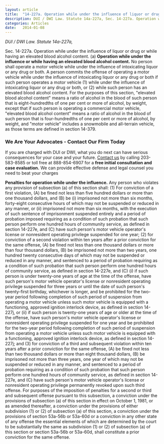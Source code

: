 ```yaml
---
layout: article
title:  "14-227a. Operation while under the influence of liquor or drug or while having an elevated blood alcohol content."
description: DUI / DWI Law. Statute 14a-227a, Sec. 14-227a. Operation while under the influence of liquor or drug or while having an elevated blood alcohol content.
categories: Articles 
date:   2014-01-08
---
```



<p><em itemprop="description">DUI / DWI Law. Statute 14a-227a, </em></p><p>Sec. 14-227a. Operation while under the influence of liquor or drug or while having an elevated blood alcohol content. (a) <strong>Operation while under the influence or while having an elevated blood alcohol content.</strong> No person shall operate a motor vehicle while under the influence of intoxicating liquor or any drug or both. A person commits the offense of operating a motor vehicle while under the influence of intoxicating liquor or any drug or both if such person operates a motor vehicle (1) while under the influence of intoxicating liquor or any drug or both, or (2) while such person has an elevated blood alcohol content. For the purposes of this section, "elevated blood alcohol content" means a ratio of alcohol in the blood of such person that is eight-hundredths of one per cent or more of alcohol, by weight, except that if such person is operating a commercial motor vehicle, "elevated blood alcohol content" means a ratio of alcohol in the blood of such person that is four-hundredths of one per cent or more of alcohol, by weight, and "motor vehicle" includes a snowmobile and all-terrain vehicle, as those terms are defined in section 14-379.</p><h3 class="fontColor000000">We Are Your Advocates - Contact Our Firm Today</h3><p><span class="fontColor000000">If you are charged with DUI or DWI, what you do next can have serious consequences for your case and your future. </span> <a class="fontColor000000" href="/Contact.shtml">Contact us</a> <span class="fontColor000000"> by calling 203-583-8585 or toll free at 888-854-6907 for a <strong>free initial consultation and case evaluation.</strong> We can provide effective defense and legal counsel you need to beat your charges </span></p><p><strong>Penalties for operation while under the influence.</strong> Any person who violates any provision of subsection (a) of this section shall: (1) For conviction of a first violation, (A) be fined not less than five hundred dollars or more than one thousand dollars, and (B) be (i) imprisoned not more than six months, forty-eight consecutive hours of which may not be suspended or reduced in any manner, or (ii) imprisoned not more than six months, with the execution of such sentence of imprisonment suspended entirely and a period of probation imposed requiring as a condition of such probation that such person perform one hundred hours of community service, as defined in section 14-227e, and (C) have such person's motor vehicle operator's license or nonresident operating privilege suspended for one year; (2) for conviction of a second violation within ten years after a prior conviction for the same offense, (A) be fined not less than one thousand dollars or more than four thousand dollars, (B) be imprisoned not more than two years, one hundred twenty consecutive days of which may not be suspended or reduced in any manner, and sentenced to a period of probation requiring as a condition of such probation that such person perform one hundred hours of community service, as defined in section 14-227e, and (C) (i) if such person is under twenty-one years of age at the time of the offense, have such person's motor vehicle operator's license or nonresident operating privilege suspended for three years or until the date of such person's twenty-first birthday, whichever is longer, and be prohibited for the two-year period following completion of such period of suspension from operating a motor vehicle unless such motor vehicle is equipped with a functioning, approved ignition interlock device, as defined in section 14-227j, or (ii) if such person is twenty-one years of age or older at the time of the offense, have such person's motor vehicle operator's license or nonresident operating privilege suspended for one year and be prohibited for the two-year period following completion of such period of suspension from operating a motor vehicle unless such motor vehicle is equipped with a functioning, approved ignition interlock device, as defined in section 14-227j; and (3) for conviction of a third and subsequent violation within ten years after a prior conviction for the same offense, (A) be fined not less than two thousand dollars or more than eight thousand dollars, (B) be imprisoned not more than three years, one year of which may not be suspended or reduced in any manner, and sentenced to a period of probation requiring as a condition of such probation that such person perform one hundred hours of community service, as defined in section 14-227e, and (C) have such person's motor vehicle operator's license or nonresident operating privilege permanently revoked upon such third offense. For purposes of the imposition of penalties for a second or third and subsequent offense pursuant to this subsection, a conviction under the provisions of subsection (a) of this section in effect on October 1, 1981, or as amended thereafter, a conviction under the provisions of either subdivision (1) or (2) of subsection (a) of this section, a conviction under the provisions of section 53a-56b or 53a-60d or a conviction in any other state of any offense the essential elements of which are determined by the court to be substantially the same as subdivision (1) or (2) of subsection (a) of this section or section 53a-56b or 53a-60d, shall constitute a prior conviction for the same offense.</p>